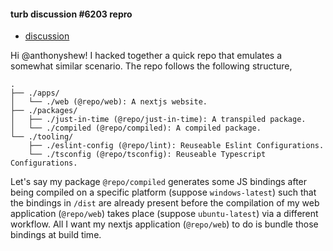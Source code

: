 #### turb discussion #6203 repro

- [discussion](https://github.com/vercel/turbo/discussions/6203)

Hi @anthonyshew! I hacked together a quick repo that emulates a somewhat similar
scenario. The repo follows the following structure,

```
.
├── ./apps/
│   └── ./web (@repo/web): A nextjs website.
├── ./packages/
│   ├── ./just-in-time (@repo/just-in-time): A transpiled package.
│   └── ./compiled (@repo/compiled): A compiled package.
└── ./tooling/
    ├── ./eslint-config (@repo/lint): Reuseable Eslint Configurations.
    └── ./tsconfig (@repo/tsconfig): Reuseable Typescript Configurations.
```

Let's say my package `@repo/compiled` generates some JS bindings after being compiled on a
specific platform (suppose `windows-latest`) such that the bindings in `/dist` are already
present before the compilation of my web application (`@repo/web`) takes place
(suppose `ubuntu-latest`) via a different workflow. All I want my nextjs application (`@repo/web`)
to do is bundle those bindings at build time.
